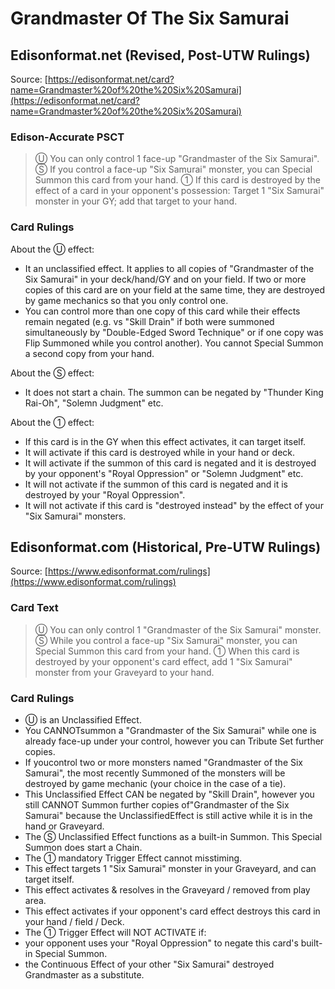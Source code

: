 # Grandmaster Of The Six Samurai

## Edisonformat.net (Revised, Post-UTW Rulings)

Source: [https://edisonformat.net/card?name=Grandmaster%20of%20the%20Six%20Samurai](https://edisonformat.net/card?name=Grandmaster%20of%20the%20Six%20Samurai)

### Edison-Accurate PSCT

> Ⓤ You can only control 1 face-up "Grandmaster of the Six Samurai".
> Ⓢ If you control a face-up "Six Samurai" monster, you can Special Summon this card from your hand.
> ① If this card is destroyed by the effect of a card in your opponent's possession: Target 1 "Six Samurai" monster in your GY; add that target to your hand.

### Card Rulings

About the Ⓤ effect:
*   It an unclassified effect. It applies to all copies of "Grandmaster of the Six Samurai" in your deck/hand/GY and on your field. If two or more copies of this card are on your field at the same time, they are destroyed by game mechanics so that you only control one.
*   You can control more than one copy of this card while their effects remain negated (e.g. vs "Skill Drain" if both were summoned simultaneously by "Double-Edged Sword Technique" or if one copy was Flip Summoned while you control another). You cannot Special Summon a second copy from your hand.

About the Ⓢ effect:
*   It does not start a chain. The summon can be negated by "Thunder King Rai-Oh", "Solemn Judgment" etc.

About the ① effect:
*   If this card is in the GY when this effect activates, it can target itself.
*   It will activate if this card is destroyed while in your hand or deck.
*   It will activate if the summon of this card is negated and it is destroyed by your opponent's "Royal Oppression" or "Solemn Judgment" etc.
*   It will not activate if the summon of this card is negated and it is destroyed by your "Royal Oppression".
*   It will not activate if this card is "destroyed instead" by the effect of your "Six Samurai" monsters.


## Edisonformat.com (Historical, Pre-UTW Rulings)

Source: [https://www.edisonformat.com/rulings](https://www.edisonformat.com/rulings)

### Card Text

> Ⓤ You can only control 1 "Grandmaster of the Six Samurai" monster. Ⓢ While you control a face-up "Six Samurai" monster, you can Special Summon this card from your hand. ① When this card is destroyed by your opponent's card effect, add 1 "Six Samurai" monster from your Graveyard to your hand.

### Card Rulings

*   Ⓤ is an Unclassified Effect.
*   You CANNOTsummon a "Grandmaster of the Six Samurai" while one is already face-up under your control, however you can Tribute Set further copies.
*   If youcontrol two or more monsters named "Grandmaster of the Six Samurai", the most recently Summoned of the monsters will be destroyed by game mechanic (your choice in the case of a tie).
*   This Unclassified Effect CAN be negated by "Skill Drain", however you still CANNOT Summon further copies of"Grandmaster of the Six Samurai" because the UnclassifiedEffect is still active while it is in the hand or Graveyard.
*   The Ⓢ Unclassified Effect functions as a built-in Summon. This Special Summon does start a Chain.
*   The ① mandatory Trigger Effect cannot misstiming.
*   This effect targets 1 "Six Samurai" monster in your Graveyard, and can target itself.
*   This effect activates & resolves in the Graveyard / removed from play area.
*   This effect activates if your opponent's card effect destroys this card in your hand / field / Deck.
*   The ① Trigger Effect will NOT ACTIVATE if:
*   your opponent uses your "Royal Oppression" to negate this card's built-in Special Summon.
*   the Continuous Effect of your other "Six Samurai" destroyed Grandmaster as a substitute.


